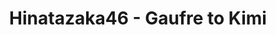 ---
layout: amara
thumbnail: https://i.ytimg.com/vi/hfnS1AUCf5I/maxresdefault.jpg
title: Hinatazaka46 - Gaufre to Kimi
description: >
    Lyrics : Yasushi Akimoto
    Music & Arrangement : Yuki Tsujimura, Ken Ito
    Director: Yusuke Koroyasu
    Choreographer: Iripon
    Producer : Hiroaki Watanabe
    Production : PARADE Tokyo
id: jOXTRQghPwIr
lang: en
plink: https://sasori39883522.github.io/gaufre-to-kimi.html
---